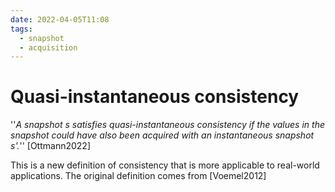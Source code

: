 ```yaml
---
date: 2022-04-05T11:08
tags:
  - snapshot
  - acquisition
---
```


# Quasi-instantaneous consistency

''*A snapshot s satisfies quasi-instantaneous consistency if the values in the snapshot could have also been acquired with an instantaneous snapshot s'.*'' [Ottmann2022]

This is a new definition of consistency that is more applicable to real-world applications. The original definition comes from [Voemel2012]
